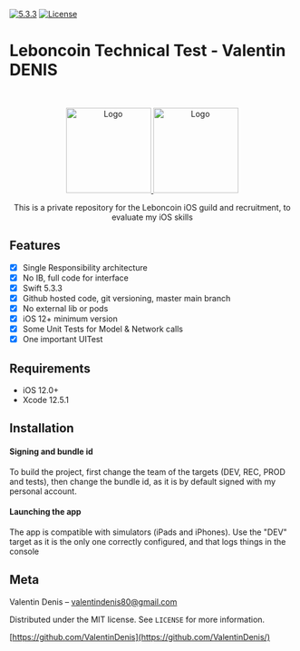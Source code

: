[![5.3.3][swift-image]][swift-url]
[![License][license-image]][license-url]

# Leboncoin Technical Test - Valentin DENIS
<br />
<p align="center">
  <a href="https://www.leboncoin.fr/">
    <img src="https://www.presse-citron.net/app/uploads/2020/06/leboncoin-logo.jpg" alt="Logo" width="150" height="150">
  </a>
  <a href="https://www.linkedin.com/in/valentin-denis-7076b089/">
    <img src="https://i.imgur.com/EliiPld.png" alt="Logo" width="150" height="150">
  </a>
  <p align="center">
    This is a private repository for the Leboncoin iOS guild and recruitment, to evaluate my iOS skills
  </p>
</p>

## Features

- [x] Single Responsibility architecture
- [x] No IB, full code for interface
- [x] Swift 5.3.3
- [x] Github hosted code, git versioning, master main branch
- [x] No external lib or pods
- [x] iOS 12+ minimum version
- [x] Some Unit Tests for Model & Network calls
- [x] One important UITest

## Requirements

- iOS 12.0+
- Xcode 12.5.1

## Installation

#### Signing and bundle id

To build the project, first change the team of the targets (DEV, REC, PROD and tests), then change the bundle id, as it is by default signed with my personal account.

#### Launching the app

The app is compatible with simulators (iPads and iPhones). 
Use the "DEV" target as it is the only one correctly configured, and that logs things in the console

## Meta

Valentin Denis – valentindenis80@gmail.com

Distributed under the MIT license. See ``LICENSE`` for more information.

[https://github.com/ValentinDenis](https://github.com/ValentinDenis/)

[swift-image]:https://img.shields.io/badge/swift-5.0-orange.svg
[swift-url]: https://swift.org/
[license-image]: https://img.shields.io/badge/License-MIT-blue.svg
[license-url]: LICENSE
[travis-image]: https://img.shields.io/travis/dbader/node-datadog-metrics/master.svg?style=flat-square
[travis-url]: https://travis-ci.org/dbader/node-datadog-metrics
[codebeat-image]: https://codebeat.co/badges/c19b47ea-2f9d-45df-8458-b2d952fe9dad
[codebeat-url]: https://codebeat.co/projects/github-com-vsouza-awesomeios-com
